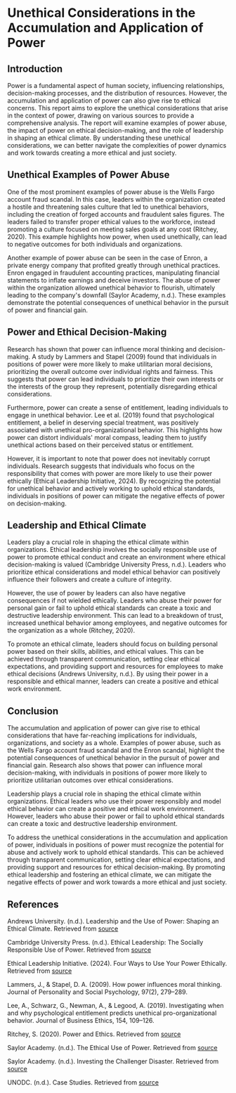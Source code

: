 # Unethical Considerations in the Accumulation and Application of Power

## Introduction

Power is a fundamental aspect of human society, influencing relationships, decision-making processes, and the distribution of resources. However, the accumulation and application of power can also give rise to ethical concerns. This report aims to explore the unethical considerations that arise in the context of power, drawing on various sources to provide a comprehensive analysis. The report will examine examples of power abuse, the impact of power on ethical decision-making, and the role of leadership in shaping an ethical climate. By understanding these unethical considerations, we can better navigate the complexities of power dynamics and work towards creating a more ethical and just society.

## Unethical Examples of Power Abuse

One of the most prominent examples of power abuse is the Wells Fargo account fraud scandal. In this case, leaders within the organization created a hostile and threatening sales culture that led to unethical behaviors, including the creation of forged accounts and fraudulent sales figures. The leaders failed to transfer proper ethical values to the workforce, instead promoting a culture focused on meeting sales goals at any cost (Ritchey, 2020). This example highlights how power, when used unethically, can lead to negative outcomes for both individuals and organizations.

Another example of power abuse can be seen in the case of Enron, a private energy company that profited greatly through unethical practices. Enron engaged in fraudulent accounting practices, manipulating financial statements to inflate earnings and deceive investors. The abuse of power within the organization allowed unethical behavior to flourish, ultimately leading to the company's downfall (Saylor Academy, n.d.). These examples demonstrate the potential consequences of unethical behavior in the pursuit of power and financial gain.

## Power and Ethical Decision-Making

Research has shown that power can influence moral thinking and decision-making. A study by Lammers and Stapel (2009) found that individuals in positions of power were more likely to make utilitarian moral decisions, prioritizing the overall outcome over individual rights and fairness. This suggests that power can lead individuals to prioritize their own interests or the interests of the group they represent, potentially disregarding ethical considerations.

Furthermore, power can create a sense of entitlement, leading individuals to engage in unethical behavior. Lee et al. (2019) found that psychological entitlement, a belief in deserving special treatment, was positively associated with unethical pro-organizational behavior. This highlights how power can distort individuals' moral compass, leading them to justify unethical actions based on their perceived status or entitlement.

However, it is important to note that power does not inevitably corrupt individuals. Research suggests that individuals who focus on the responsibility that comes with power are more likely to use their power ethically (Ethical Leadership Initiative, 2024). By recognizing the potential for unethical behavior and actively working to uphold ethical standards, individuals in positions of power can mitigate the negative effects of power on decision-making.

## Leadership and Ethical Climate

Leaders play a crucial role in shaping the ethical climate within organizations. Ethical leadership involves the socially responsible use of power to promote ethical conduct and create an environment where ethical decision-making is valued (Cambridge University Press, n.d.). Leaders who prioritize ethical considerations and model ethical behavior can positively influence their followers and create a culture of integrity.

However, the use of power by leaders can also have negative consequences if not wielded ethically. Leaders who abuse their power for personal gain or fail to uphold ethical standards can create a toxic and destructive leadership environment. This can lead to a breakdown of trust, increased unethical behavior among employees, and negative outcomes for the organization as a whole (Ritchey, 2020).

To promote an ethical climate, leaders should focus on building personal power based on their skills, abilities, and ethical values. This can be achieved through transparent communication, setting clear ethical expectations, and providing support and resources for employees to make ethical decisions (Andrews University, n.d.). By using their power in a responsible and ethical manner, leaders can create a positive and ethical work environment.

## Conclusion

The accumulation and application of power can give rise to ethical considerations that have far-reaching implications for individuals, organizations, and society as a whole. Examples of power abuse, such as the Wells Fargo account fraud scandal and the Enron scandal, highlight the potential consequences of unethical behavior in the pursuit of power and financial gain. Research also shows that power can influence moral decision-making, with individuals in positions of power more likely to prioritize utilitarian outcomes over ethical considerations.

Leadership plays a crucial role in shaping the ethical climate within organizations. Ethical leaders who use their power responsibly and model ethical behavior can create a positive and ethical work environment. However, leaders who abuse their power or fail to uphold ethical standards can create a toxic and destructive leadership environment.

To address the unethical considerations in the accumulation and application of power, individuals in positions of power must recognize the potential for abuse and actively work to uphold ethical standards. This can be achieved through transparent communication, setting clear ethical expectations, and providing support and resources for ethical decision-making. By promoting ethical leadership and fostering an ethical climate, we can mitigate the negative effects of power and work towards a more ethical and just society.

## References

Andrews University. (n.d.). Leadership and the Use of Power: Shaping an Ethical Climate. Retrieved from [source](https://jacl.andrews.edu/leadership-and-the-use-of-power-shaping-an-ethical-climate/)

Cambridge University Press. (n.d.). Ethical Leadership: The Socially Responsible Use of Power. Retrieved from [source](https://www.cambridge.org/core/books/power-and-interdependence-in-organizations/ethical-leadership-the-socially-responsible-use-of-power/2471C1F25BC66F8EA5E3CF1000F4FB90)

Ethical Leadership Initiative. (2024). Four Ways to Use Your Power Ethically. Retrieved from [source](https://ethicalleadership.nd.edu/news/four-ways-to-use-your-power-ethically/)

Lammers, J., & Stapel, D. A. (2009). How power influences moral thinking. Journal of Personality and Social Psychology, 97(2), 279–289.

Lee, A., Schwarz, G., Newman, A., & Legood, A. (2019). Investigating when and why psychological entitlement predicts unethical pro-organizational behavior. Journal of Business Ethics, 154, 109–126.

Ritchey, S. (2020). Power and Ethics. Retrieved from [source](https://sites.psu.edu/leadership/2020/03/01/power-and-ethics/)

Saylor Academy. (n.d.). The Ethical Use of Power. Retrieved from [source](https://learn.saylor.org/mod/book/view.php?id=60630&chapterid=49024)

Saylor Academy. (n.d.). Investing the Challenger Disaster. Retrieved from [source](https://learn.saylor.org/mod/book/view.php?id=60630&chapterid=49024)

UNODC. (n.d.). Case Studies. Retrieved from [source](https://www.unodc.org/e4j/en/integrity-ethics/module-12/exercises/case-studies.html)